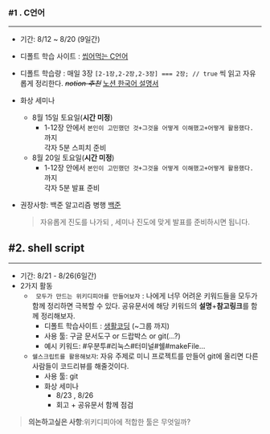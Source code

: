 ### #1 . C언어

--------

* 기간: 8/12 ~ 8/20 (9일간)

* 디폴트 학습 사이트 : [씹어먹는 C언어](https://modoocode.com/231)

* 디폴트 학습량 : 매일 3장 `[2-1장,2-2장,2-3장] === 2장; // true` 씩 읽고 자유롭게 정리한다.
  ~~*notion 추천*~~    [노션 한국어 설명서](https://www.notion.so/Notion-Tutorial-X-ABONEU-3cee21ebb7a4404cbf31a2e8cc98d5b9)
  
* 화상 세미나
  
  * 8월 15일 토요일(**시간 미정**)
    * 1-12장 안에서 `본인이 고민했던 것+그것을 어떻게 이해했고+어떻게 활용했다.` 까지  
      각자 5분 스피치 준비
  * 8월 20일 토요일(**시간 미정**)
    * 1-12장 안에서 `본인이 고민했던 것+그것을 어떻게 이해했고+어떻게 활용했다.` 까지  
      각자 5분 발표 준비
  
* 권장사항: 백준 알고리즘 병행 [백준](https://www.acmicpc.net/step)

  > 자유롭게 진도를 나가되 , 세미나 진도에 맞게 발표를 준비하시면 됩니다.

## #2. shell script

-----------

* 기간: 8/21  - 8/26(6일간)
* 2가지 활동
  + ` 모두가 만드는 위키디피아를 만들어보자` : 나에게 너무 어려운 키워드들을 모두가 함께 정리하면 극복할 수 있다. 공유문서에 해당 키워드의 **설명**+**참고링크**를  함께 정리해보자.
    + 디폴트 학습사이트 : [생활코딩](https://opentutorials.org/course/2598) (~그룹 까지)
    + 사용 툴: 구글 문서도구 or 드랍박스 or git(...?)
    + 예시 키워드: #우분투#리눅스#터미널#쉘#makeFile...
  + `쉘스크립트를 활용해보자`: 자유 주제로 미니 프로젝트를 만들어 git에 올리면 다른 사람들이 코드리뷰를 해줄것이다. 
    + 사용 툴: git
    + 화상 세미나 
      + 8/23 , 8/26
      + 회고 + 공유문서 함께 점검 

> **의논하고싶은 사항**:위키디피아에 적합한 툴은 무엇일까?

